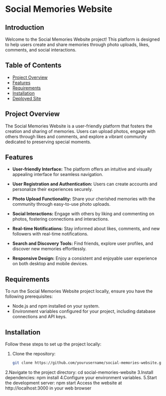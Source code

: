 # Social Memories Website

## Introduction

Welcome to the Social Memories Website project! This platform is designed to help users create and share memories through photo uploads, likes, comments, and social interactions.

## Table of Contents

- [Project Overview](#project-overview)
- [Features](#features)
- [Requirements](#requirements)
- [Installation](#installation)
- [Deployed Site](#deployed-site)

## Project Overview

The Social Memories Website is a user-friendly platform that fosters the creation and sharing of memories. Users can upload photos, engage with others through likes and comments, and explore a vibrant community dedicated to preserving special moments.

## Features

- **User-friendly Interface:** The platform offers an intuitive and visually appealing interface for seamless navigation.

- **User Registration and Authentication:** Users can create accounts and personalize their experiences securely.

- **Photo Upload Functionality:** Share your cherished memories with the community through easy-to-use photo uploads.

- **Social Interactions:** Engage with others by liking and commenting on photos, fostering connections and interactions.

- **Real-time Notifications:** Stay informed about likes, comments, and new followers with real-time notifications.

- **Search and Discovery Tools:** Find friends, explore user profiles, and discover new memories effortlessly.

- **Responsive Design:** Enjoy a consistent and enjoyable user experience on both desktop and mobile devices.

## Requirements

To run the Social Memories Website project locally, ensure you have the following prerequisites:

- Node.js and npm installed on your system.
- Environment variables configured for your project, including database connections and API keys.

## Installation

Follow these steps to set up the project locally:

1. Clone the repository:

   ```bash
   git clone https://github.com/yourusername/social-memories-website.git
2.Navigate to the project directory:
cd social-memories-website
3.Install dependencies:
npm install
4.Configure your environment variables.
5.Start the development server:
npm start
Access the website at http://localhost:3000 in your web browser
